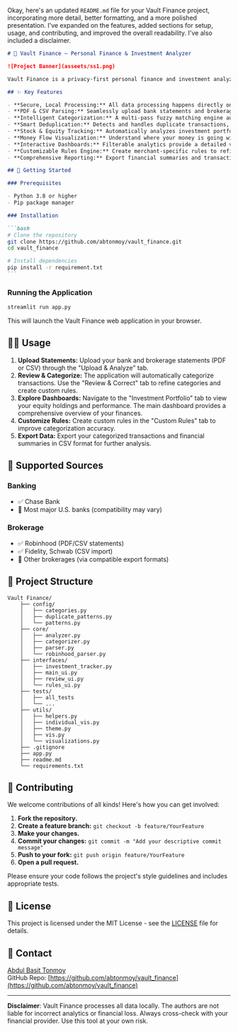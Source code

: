 Okay, here's an updated `README.md` file for your Vault Finance project, incorporating more detail, better formatting, and a more polished presentation. I've expanded on the features, added sections for setup, usage, and contributing, and improved the overall readability. I've also included a disclaimer.

````markdown
# 🏦 Vault Finance – Personal Finance & Investment Analyzer

![Project Banner](asseets/ss1.png)

Vault Finance is a privacy-first personal finance and investment analyzer that processes PDF bank statements and brokerage reports, tracks equity holdings, categorizes transactions, and delivers deep financial insights via interactive dashboards. It's designed to give you a clear, comprehensive view of your financial health, all while keeping your data secure and private.

## ✨ Key Features

- **Secure, Local Processing:** All data processing happens directly on your machine – no data is sent to external servers.
- **PDF & CSV Parsing:** Seamlessly upload bank statements and brokerage reports in PDF or CSV format.
- **Intelligent Categorization:** A multi-pass fuzzy matching engine automatically categorizes transactions with high accuracy. Includes a review interface for corrections.
- **Smart Deduplication:** Detects and handles duplicate transactions, preventing inflated spending reports. Handles complex scenarios like credit card payment cycles.
- **Stock & Equity Tracking:** Automatically analyzes investment portfolios from uploaded brokerage reports.
- **Money Flow Visualization:** Understand where your money is going with interactive Sankey diagrams showing income, expenses, and savings.
- **Interactive Dashboards:** Filterable analytics provide a detailed view of your finances.
- **Customizable Rules Engine:** Create merchant-specific rules to refine categorization.
- **Comprehensive Reporting:** Export financial summaries and transaction data in CSV format.

## 🚀 Getting Started

### Prerequisites

- Python 3.8 or higher
- Pip package manager

### Installation

```bash
# Clone the repository
git clone https://github.com/abtonmoy/vault_finance.git
cd vault_finance

# Install dependencies
pip install -r requirement.txt
```
````

### Running the Application

```bash
streamlit run app.py
```

This will launch the Vault Finance web application in your browser.

## 🧑‍💻 Usage

1. **Upload Statements:** Upload your bank and brokerage statements (PDF or CSV) through the "Upload & Analyze" tab.
2. **Review & Categorize:** The application will automatically categorize transactions. Use the "Review & Correct" tab to refine categories and create custom rules.
3. **Explore Dashboards:** Navigate to the "Investment Portfolio" tab to view your equity holdings and performance. The main dashboard provides a comprehensive overview of your finances.
4. **Customize Rules:** Create custom rules in the "Custom Rules" tab to improve categorization accuracy.
5. **Export Data:** Export your categorized transactions and financial summaries in CSV format for further analysis.

## 🏦 Supported Sources

### Banking

- ✅ Chase Bank
- 🔄 Most major U.S. banks (compatibility may vary)

### Brokerage

- ✅ Robinhood (PDF/CSV statements)
- ✅ Fidelity, Schwab (CSV import)
- 🔄 Other brokerages (via compatible export formats)

## 🧩 Project Structure

```
Vault Finance/
    ├── config/
    │   ├── categories.py
    │   ├── duplicate_patterns.py
    │   └── patterns.py
    ├── core/
    │   ├── analyzer.py
    │   ├── categorizer.py
    │   ├── parser.py
    │   └── robinhood_parser.py
    ├── interfaces/
    │   ├── investment_tracker.py
    │   ├── main_ui.py
    │   ├── review_ui.py
    │   └── rules_ui.py
    ├── tests/
    │   ├── all_tests
    │   └── ...
    ├── utils/
    │   ├── helpers.py
    │   ├── individual_vis.py
    │   ├── theme.py
    │   ├── vis.py
    │   └── visualizations.py
    ├── .gitignore
    ├── app.py
    ├── readme.md
    └── requirements.txt
```

## 🤝 Contributing

We welcome contributions of all kinds! Here's how you can get involved:

1. **Fork the repository.**
2. **Create a feature branch:** `git checkout -b feature/YourFeature`
3. **Make your changes.**
4. **Commit your changes:** `git commit -m "Add your descriptive commit message"`
5. **Push to your fork:** `git push origin feature/YourFeature`
6. **Open a pull request.**

Please ensure your code follows the project's style guidelines and includes appropriate tests.

## 📄 License

This project is licensed under the MIT License - see the [LICENSE](LICENSE) file for details.

## 📧 Contact

[Abdul Basit Tonmoy](abdulbasittonmoy11@gmail.com)  
GitHub Repo: [https://github.com/abtonmoy/vault_finance](https://github.com/abtonmoy/vault_finance)

---

**Disclaimer**: Vault Finance processes all data locally. The authors are not liable for incorrect analytics or financial loss. Always cross-check with your financial provider. Use this tool at your own risk.

```

```
